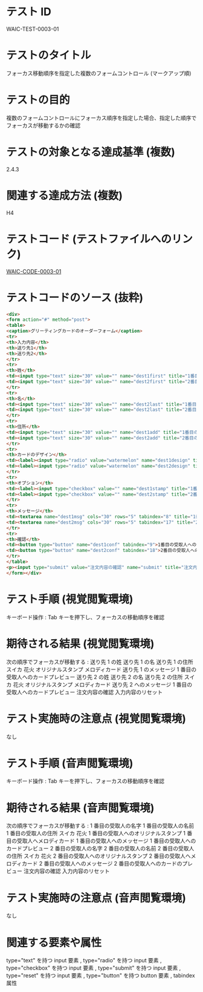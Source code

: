 

# テスト ID
WAIC-TEST-0003-01

# テストのタイトル
フォーカス移動順序を指定した複数のフォームコントロール (マークアップ順)

# テストの目的
複数のフォームコントロールにフォーカス順序を指定した場合、指定した順序でフォーカスが移動するかの確認

# テストの対象となる達成基準 (複数)
2.4.3

# 関連する達成方法 (複数)
H4

# テストコード (テストファイルへのリンク)
[WAIC-CODE-0003-01](https://waic.github.io/as_test/WAIC-CODE/WAIC-CODE-0003-01.html)

# テストコードのソース (抜粋)
```html
<div>
<form action="#" method="post">
<table>
<caption>グリーティングカードのオーダーフォーム</caption>
<tr>
<th>入力内容</th>
<th>送り先1</th>
<th>送り先2</th>
</tr>
<tr>
<th>姓</th>
<td><input type="text" size="30" value="" name="dest1first" title="1番目の受取人の名字" tabindex="1"></td>
<td><input type="text" size="30" value="" name="dest2first" title="2番目の受取人の名字" tabindex="10"></td>
</tr>
<tr>
<th>名</th>
<td><input type="text" size="30" value="" name="dest2last" title="1番目の受取人の名前" tabindex="2"></td>
<td><input type="text" size="30" value="" name="dest2last" title="2番目の受取人の名前" tabindex="11"></td>
</tr>
<tr>
<th>住所</th>
<td><input type="text" size="30" value="" name="dest1add" title="1番目の受取人の住所" tabindex="3"></td>
<td><input type="text" size="30" value="" name="dest2add" title="2番目の受取人の住所" tabindex="12"></td>
</tr>
<tr>
<th>カードのデザイン</th>
<td><label><input type="radio" value="watermelon" name="dest1design" title="1番目の受取人へのカードデザイン：スイカ" tabindex="4">スイカ</label><br><label><input type="radio" value="fireworks" name="dest1design" title="1番目の受取人へのカードデザイン：花火" tabindex="5">花火</label></td>
<td><label><input type="radio" value="watermelon" name="dest2design" title="2番目の受取人へのカードデザイン：スイカ" tabindex="13">スイカ</label><br><label><input type="radio" value="fireworks" name="dest2design" title="2番目の受取人へのカードデザイン：花火" tabindex="14">花火</label></td>
</tr>
<tr>
<th>オプション</th>
<td><label><input type="checkbox" value="" name="dest1stamp" title="1番目の受取人へのオリジナルスタンプ" tabindex="6">オリジナルスタンプ</label><br><label><input type="checkbox" value="" name="dest1melody" title="1番目の受取人へのメロディカード" tabindex="7">メロディカード</label></td>
<td><label><input type="checkbox" value="" name="dest2stamp" title="2番目の受取人へのオリジナルスタンプ" tabindex="15">オリジナルスタンプ</label><br><label><input type="checkbox" value="" name="dest2melody" title="2番目の受取人へのメロディカード" tabindex="16">メロディカード</label></td>
</tr>
<tr>
<th>メッセージ</th>
<td><textarea name="dest1msg" cols="30" rows="5" tabindex="8" title="1番目の受取人へのメッセージ"></textarea></td>
<td><textarea name="dest2msg" cols="30" rows="5" tabindex="17" title="2番目の受取人へのメッセージ"></textarea></td>
</tr>
<tr>
<th>確認</th>
<td><button type="button" name="dest1conf" tabindex="9">1番目の受取人へのカードプレビュー</button></td>
<td><button type="button" name="dest2conf" tabindex="18">2番目の受取人へのカードプレビュー</button></td>
</tr>
</table>
<p><input type="submit" value="注文内容の確認" name="submit" title="注文内容の確認" tabindex="19"> &nbsp; <input type="reset" value="入力内容のリセット" name="reset" title="入力内容のリセット" tabindex="20"></p>
</form></div>

```
# テスト手順 (視覚閲覧環境)
キーボード操作 : Tab キーを押下し、フォーカスの移動順序を確認

# 期待される結果 (視覚閲覧環境)
次の順序でフォーカスが移動する :
送り先 1 の姓
送り先 1 の名
送り先 1 の住所
スイカ
花火
オリジナルスタンプ
メロディカード
送り先 1 のメッセージ
1 番目の受取人へのカードプレビュー
送り先 2 の姓
送り先 2 の名
送り先 2 の住所
スイカ
花火
オリジナルスタンプ
メロディカード
送り先 2 へのメッセージ
1 番目の受取人へのカードプレビュー
注文内容の確認
入力内容のリセット

# テスト実施時の注意点 (視覚閲覧環境)
なし

# テスト手順 (音声閲覧環境)
キーボード操作 : Tab キーを押下し、フォーカスの移動順序を確認

# 期待される結果 (音声閲覧環境)
次の順序でフォーカスが移動する :
1 番目の受取人の名字
1 番目の受取人の名前
1 番目の受取人の住所
スイカ
花火
1 番目の受取人へのオリジナルスタンプ
1 番目の受取人へメロディカード
1 番目の受取人へのメッセージ
1 番目の受取人へのカードプレビュー
2 番目の受取人の名字
2 番目の受取人の名前
2 番目の受取人の住所
スイカ
花火
2 番目の受取人へのオリジナルスタンプ
2 番目の受取人へメロディカード
2 番目の受取人へのメッセージ
2 番目の受取人へのカードのプレビュー
注文内容の確認
入力内容のリセット

# テスト実施時の注意点 (音声閲覧環境)
なし

# 関連する要素や属性
type="text" を持つ input 要素 , type="radio" を持つ input 要素 , type="checkbox" を持つ input 要素 , type="submit" を持つ input 要素 , type="reset" を持つ input 要素 , type="button" を持つ button 要素 , tabindex 属性


